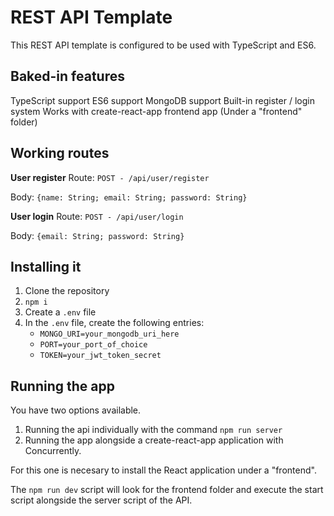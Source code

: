 # REST API Template

This REST API template is configured to be used with TypeScript and ES6.

## Baked-in features

TypeScript support
ES6 support
MongoDB support
Built-in register / login system
Works with create-react-app frontend app (Under a "frontend" folder)

## Working routes

**User register**
Route: `POST - /api/user/register`

Body: `{name: String; email: String; password: String}`

**User login**
Route: `POST - /api/user/login`

Body: `{email: String; password: String}`

## Installing it

1.  Clone the repository
2.  `npm i`
3.  Create a `.env` file
4.  In the `.env` file, create the following entries:
    - `MONGO_URI=your_mongodb_uri_here`
    - `PORT=your_port_of_choice`
    - `TOKEN=your_jwt_token_secret`

## Running the app

You have two options available.

1.  Running the api individually with the command `npm run server`
2.  Running the app alongside a create-react-app application with Concurrently.

For this one is necesary to install the React application under a "frontend".

The `npm run dev` script will look for the frontend folder and execute the start script alongside the server script of the API.
